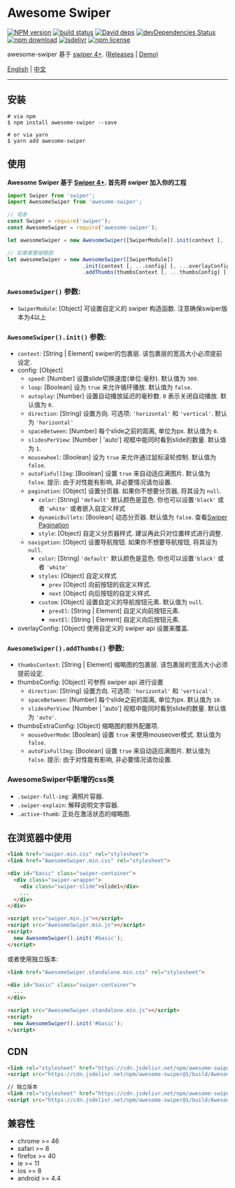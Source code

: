 # Awesome Swiper

[![NPM version][npm-image]][npm-url]
[![build status][travis-image]][travis-url]
[![David deps][david-image]][david-url]
[![devDependencies Status][david-dev-image]][david-dev-url]
[![npm download][download-image]][download-url]
[![jsdelivr][jsdelivr-image]][jsdelivr-url]
[![npm license][license-image]][download-url]

[npm-image]: https://img.shields.io/npm/v/awesome-swiper.svg?style=flat-square
[npm-url]: https://npmjs.org/package/awesome-swiper
[travis-image]: https://img.shields.io/travis/cycdpo/awesome-swiper.svg?style=flat-square
[travis-url]: https://travis-ci.org/cycdpo/awesome-swiper
[david-image]: https://img.shields.io/david/cycdpo/awesome-swiper.svg?style=flat-square
[david-url]: https://david-dm.org/cycdpo/awesome-swiper
[david-dev-image]: https://david-dm.org/cycdpo/awesome-swiper/dev-status.svg?style=flat-square
[david-dev-url]: https://david-dm.org/cycdpo/awesome-swiper?type=dev
[download-image]: https://img.shields.io/npm/dm/awesome-swiper.svg?style=flat-square
[download-url]: https://npmjs.org/package/awesome-swiper
[jsdelivr-image]: https://data.jsdelivr.com/v1/package/npm/awesome-swiper/badge
[jsdelivr-url]: https://www.jsdelivr.com/package/npm/awesome-swiper
[license-image]: https://img.shields.io/npm/l/awesome-swiper.svg?style=flat-square

awesome-swiper 基于 [swiper 4+](https://github.com/nolimits4web/Swiper). ([Releases](https://github.com/cycdpo/awesome-swiper/releases) | [Demo](https://cycdpo.github.io/awesome-swiper/))


[English](https://github.com/cycdpo/awesome-swiper/blob/master/README.md) | [中文](https://github.com/cycdpo/awesome-swiper/blob/master/README_zhCN.md)
***

## 安装
```shell
# via npm
$ npm install awesome-swiper --save

# or via yarn
$ yarn add awesome-swiper
```

## 使用
**Awesome Swiper 基于 [Swiper 4+](https://github.com/nolimits4web/Swiper). 首先将 swiper 加入你的工程**

```javascript
import Swiper from 'swiper';
import AwesomeSwiper from 'awesome-swiper';

// 或者
const Swiper = require('swiper');
const AwesomeSwiper = require('awesome-swiper');
```

```javascript
let awesomeSwiper = new AwesomeSwiper([SwiperModule]).init(context [, ...config] [, ...overlayConfig]);

// 如果需要缩略图
let awesomeSwiper = new AwesomeSwiper([SwiperModule])
                        .init(context [, ...config] [, ...overlayConfig])
                        .addThumbs(thumbsContext [, ...thumbsConfig] [, ...thumbsExtraConfig]);
```

### `AwesomeSwiper()` 参数:
* `SwiperModule`: [Object] 可设置自定义的 swiper 构造函数. 注意确保swiper版本为4以上

### `AwesomeSwiper().init()` 参数:
* `context`: [String | Element] swiper的包裹层. 该包裹层的宽高大小必须提前设定.
* config: [Object]
  * `speed`: [Number] 设置slide切换速度(单位:毫秒). 默认值为 `300`.
  * `loop`: [Boolean] 设为 `true` 来允许循环播放. 默认值为 `false`.
  * `autoplay`: [Number] 设置自动播放延迟的毫秒数. `0` 表示关闭自动播放. 默认值为 `0`.
  * `direction`: [String] 设置方向. 可选项: `'horizontal'` 和 `'vertical'`. 默认为 `'horizontal'`
  * `spaceBetween`: [Number] 每个slide之前的距离, 单位为px. 默认值为 `0`.
  * `slidesPerView`: [Number | 'auto'] 视框中能同时看到slide的数量. 默认值为 `1`.
  * `mousewheel`: [Boolean] 设为 `true` 来允许通过鼠标滚轮控制. 默认值为 `false`.
  * `autoFixFullImg`: [Boolean] 设置 `true` 来自动适应满图片. 默认值为 `false`. 提示: 由于对性能有影响, 非必要情况请勿设置.
  * `pagination`: [Object] 设置分页器. 如果你不想要分页器, 将其设为 `null`.
    * `color`: [String] `'default'` 默认颜色是蓝色. 你也可以设置`'black'` 或者 `'white'` 或者嵌入自定义样式
    * `dynamicBullets`: [Boolean] 动态分页器. 默认值为 `false`. 查看[Swiper Pagination](http://idangero.us/swiper/api/#pagination)
    * `style`: [Object] 自定义分页器样式. 建议再此只对位置样式进行调整.
  * `navigation`: [Object] 设置导航按钮. 如果你不想要导航按钮, 将其设为 `null`.
    * `color`: [String] `'default'` 默认颜色是蓝色. 你也可以设置`'black'` 或者 `'white'`
    * `styles`: [Object] 自定义样式
      * `prev` [Object] 向前按钮的自定义样式.
      * `next` [Object] 向后按钮的自定义样式.
    * `custom`: [Object] 设置自定义的导航按钮元素. 默认值为 `null`.
      * `prevEl`: [String | Element] 自定义向前按钮元素.
      * `nextEl`: [String | Element] 自定义向后按钮元素.
* overlayConfig: [Object] 使用自定义的 swiper api 设置来覆盖.

### `AwesomeSwiper().addThumbs()` 参数:
* `thumbsContext`: [String | Element] 缩略图的包裹层. 该包裹层的宽高大小必须提前设定.
* thumbsConfig: [Object] 可参照 swiper api 进行设置
  * `direction`: [String] 设置方向. 可选项: `'horizontal'` 和 `'vertical'`.
  * `spaceBetween`: [Number] 每个slide之前的距离, 单位为px. 默认值为 `10`.
  * `slidesPerView`: [Number | 'auto'] 视框中能同时看到slide的数量. 默认值为 `'auto'`.
* thumbsExtraConfig: [Object] 缩略图的额外配置项.
  * `mouseOverMode`: [Boolean] 设置 `true` 来使用mouseover模式. 默认值为 `false`.
  * `autoFixFullImg`: [Boolean] 设置 `true` 来自动适应满图片. 默认值为 `false`. 提示: 由于对性能有影响, 非必要情况请勿设置.

### AwesomeSwiper中新增的css类
* `.swiper-full-img`: 满照片容器.
* `.swiper-explain`: 解释说明文字容器.
* `.active-thumb`: 正处在激活状态的缩略图.

## 在浏览器中使用
```html
<link href="swiper.min.css" rel="stylesheet">
<link href="AwesomeSwiper.min.css" rel="stylesheet">

<div id="basic" class="swiper-container">
  <div class="swiper-wrapper">
    <div class="swiper-slide">slide1</div>
    ...
  </div>
</div>

<script src="swiper.min.js"></script>
<script src="AwesomeSwiper.min.js"></script>
<script>
  new AwesomeSwiper().init('#basic');
</script>
```

或者使用独立版本:
```html
<link href="AwesomeSwiper.standalone.min.css" rel="stylesheet">

<div id="basic" class="swiper-container">
  ...
</div>

<script src="AwesomeSwiper.standalone.min.js"></script>
<script>
  new AwesomeSwiper().init('#basic');
</script>
```

## CDN
```html
<link rel="stylesheet" href="https://cdn.jsdelivr.net/npm/awesome-swiper@1/build/AwesomeSwiper.min.css">
<script src="https://cdn.jsdelivr.net/npm/awesome-swiper@1/build/AwesomeSwiper.min.js"></script>

// 独立版本
<link rel="stylesheet" href="https://cdn.jsdelivr.net/npm/awesome-swiper@1/build/AwesomeSwiper.standalone.min.css">
<script src="https://cdn.jsdelivr.net/npm/awesome-swiper@1/build/AwesomeSwiper.standalone.min.js"></script>
```

## 兼容性
* chrome >= 46
* safari >= 8
* firefox >= 40
* ie >= 11
* ios >= 8
* android >= 4.4

